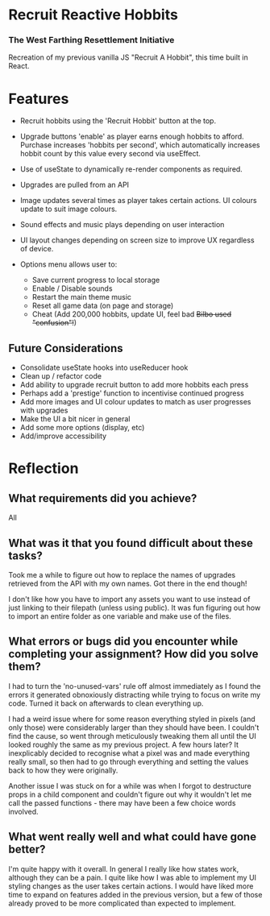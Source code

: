 # Recruit Reactive Hobbits

### The West Farthing Resettlement Initiative

Recreation of my previous vanilla JS "Recruit A Hobbit", this time built in React.

# Features

- Recruit hobbits using the 'Recruit Hobbit' button at the top.
- Upgrade buttons 'enable' as player earns enough hobbits to afford. Purchase increases 'hobbits per second', which automatically increases hobbit count by this value every second via useEffect.
- Use of useState to dynamically re-render components as required.
- Upgrades are pulled from an API
- Image updates several times as player takes certain actions. UI colours update to suit image colours.
- Sound effects and music plays depending on user interaction
- UI layout changes depending on screen size to improve UX regardless of device.
- Options menu allows user to:

  - Save current progress to local storage
  - Enable / Disable sounds
  - Restart the main theme music
  - Reset all game data (on page and storage)
  - Cheat (Add 200,000 hobbits, update UI, feel bad ~~Bilbo used "confusion"!~~)

## Future Considerations

- Consolidate useState hooks into useReducer hook
- Clean up / refactor code
- Add ability to upgrade recruit button to add more hobbits each press
- Perhaps add a 'prestige' function to incentivise continued progress
- Add more images and UI colour updates to match as user progresses with upgrades
- Make the UI a bit nicer in general
- Add some more options (display, etc)
- Add/improve accessibility

# Reflection

## What requirements did you achieve?

All

## What was it that you found difficult about these tasks?

Took me a while to figure out how to replace the names of upgrades retrieved from the API with my own names. Got there in the end though!

I don't like how you have to import any assets you want to use instead of just linking to their filepath (unless using public). It was fun figuring out how to import an entire folder as one variable and make use of the files.

## What errors or bugs did you encounter while completing your assignment? How did you solve them?

I had to turn the 'no-unused-vars' rule off almost immediately as I found the errors it generated obnoxiously distracting while trying to focus on write my code. Turned it back on afterwards to clean everything up.

I had a weird issue where for some reason everything styled in pixels (and only those) were considerably larger than they should have been. I couldn't find the cause, so went through meticulously tweaking them all until the UI looked roughly the same as my previous project. A few hours later? It inexplicably decided to recognise what a pixel was and made everything really small, so then had to go through everything and setting the values back to how they were originally.

Another issue I was stuck on for a while was when I forgot to destructure props in a child component and couldn't figure out why it wouldn't let me call the passed functions - there may have been a few choice words involved.

## What went really well and what could have gone better?

I'm quite happy with it overall. In general I really like how states work, although they can be a pain.
I quite like how I was able to implement my UI styling changes as the user takes certain actions.
I would have liked more time to expand on features added in the previous version, but a few of those already proved to be more complicated than expected to implement.
